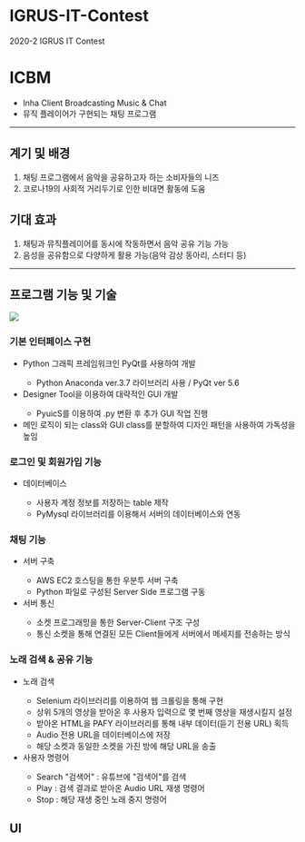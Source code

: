 # IGRUS-IT-Contest
2020-2 IGRUS IT Contest

<H1> ICBM </H1>

 - Inha Client Broadcasting Music & Chat
 - 뮤직 플레이어가 구현되는 채팅 프로그램
 
 ---
 
 <h2> 계기 및 배경 </h2>
 
 <ol>
  <li> 채팅 프로그램에서 음악을 공유하고자 하는 소비자들의 니즈 </li>
  <li> 코로나19의 사회적 거리두기로 인한 비대면 활동에 도움 </li>
 </ol>

<h2> 기대 효과 </h2>

 <ol>
  <li> 채팅과 뮤직플레이어를 동시에 작동하면서 음악 공유 기능 가능 </li>
  <li> 음성을 공유함으로 다양하게 활용 가능(음악 감상 동아리, 스터디 등) </li>
 </ol>
 
 ---
 
 <h2> 프로그램 기능 및 기술 </h2>
 
 <img src = "https://user-images.githubusercontent.com/66156531/101857673-62ebd080-3bab-11eb-88fc-aac7a0872cfe.png">
 
  <h3> 기본 인터페이스 구현 </h3>
  
  <ul>
  <li> Python 그래픽 프레임워크인 PyQt를 사용하여 개발 </li>
  
   - Python Anaconda ver.3.7 라이브러리 사용 / PyQt ver 5.6
   
  <li> Designer Tool을 이용하여 대략적인 GUI 개발 </li>
  
   - PyuicS를 이용하여 .py 변환 후 추가 GUI 작업 진행
   
  <li> 메인 로직이 되는 class와 GUI class를 분할하여 디자인 패턴을 사용하여 가독성을 높임
  </ul>
  
  <h3> 로그인 및 회원가입 기능</h3>
  
  <ul>
  <li> 데이터베이스 </li>
  
   - 사용자 계정 정보를 저장하는 table 제작
   - PyMysql 라이브러리를 이용해서 서버의 데이터베이스와 연동
   
  </ul>
  
  <h3> 채팅 기능 </h3>
  
  <ul>
  <li> 서버 구축 </li>
  
   - AWS EC2 호스팅을 통한 우분투 서버 구축
   - Python 파일로 구성된 Server Side 프로그램 구동
   
  <li> 서버 통신 </li>
  
   - 소켓 프로그래밍을 통한 Server-Client 구조 구성
   - 통신 소켓을 통해 연결된 모든 Client들에게 서버에서 메세지를 전송하는 방식
   
</ul>

  <h3> 노래 검색 & 공유 기능 </h3>
  
  <ul>
  <li> 노래 검색 </li>
  
   - Selenium 라이브러리를 이용하여 웹 크롤링을 통해 구현
   - 상위 5개의 영상을 받아온 후 사용자 입력으로 몇 번째 영상을 재생시킬지 설정
   - 받아온 HTML을 PAFY 라이브러리를 통해 내부 데이터(듣기 전용 URL) 획득
   - Audio 전용 URL을 데이터베이스에 저장
   - 해당 소켓과 동일한 소켓을 가진 방에 해당 URL을 송출
  
   <li> 사용자 명령어 </li>
   
   - Search "검색어" : 유튜브에 "검색어"를 검색
   - Play : 검색 결과로 받아온 Audio URL 재생 명령어
   - Stop : 해당 재생 중인 노래 중지 명령어
   
</ul>
 
<h2> UI </h2>
